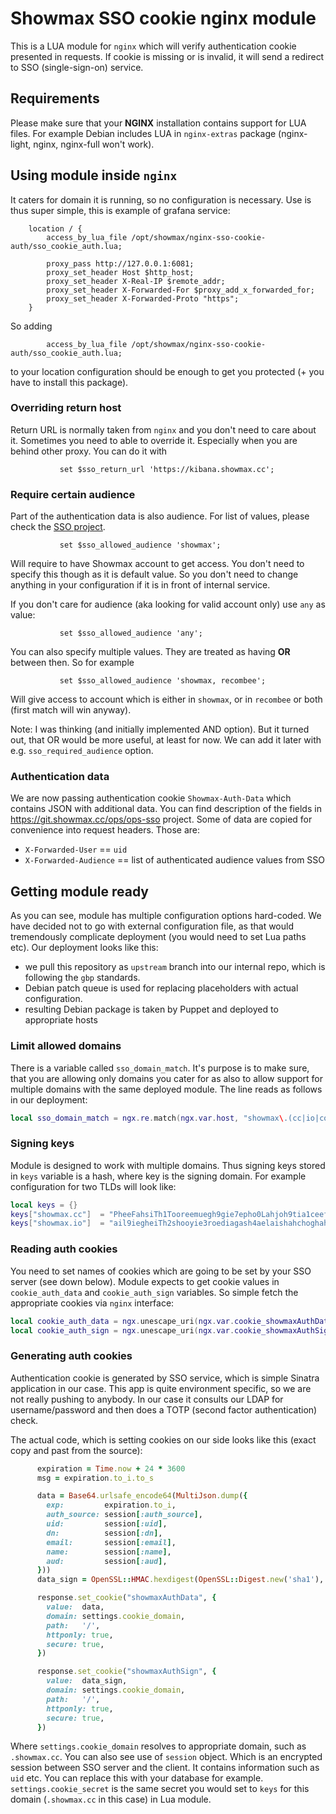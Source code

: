 # Showmax SSO cookie nginx module

This is a LUA module for `nginx` which will verify authentication cookie presented in requests. If cookie is missing or is invalid, it will send a redirect to SSO (single-sign-on) service.

## Requirements

Please make sure that your **NGINX** installation contains support for LUA files.
For example Debian includes LUA in `nginx-extras` package (nginx-light, nginx, nginx-full won't work).

## Using module inside ``nginx``

It caters for domain it is running, so no configuration is necessary. Use is thus super simple, this is example of grafana service:
```
	location / {
		access_by_lua_file /opt/showmax/nginx-sso-cookie-auth/sso_cookie_auth.lua;

		proxy_pass http://127.0.0.1:6081;
		proxy_set_header Host $http_host;
		proxy_set_header X-Real-IP $remote_addr;
		proxy_set_header X-Forwarded-For $proxy_add_x_forwarded_for;
		proxy_set_header X-Forwarded-Proto "https";
	}
```

So adding
```
		access_by_lua_file /opt/showmax/nginx-sso-cookie-auth/sso_cookie_auth.lua;
```
to your location configuration should be enough to get you protected (+ you have to install this package).

### Overriding return host

Return URL is normally taken from `nginx` and you don't need to care about it. Sometimes you need to able to override it. Especially when you are behind other proxy. You can do it with

```
           set $sso_return_url 'https://kibana.showmax.cc';
```

### Require certain audience

Part of the authentication data is also audience. For list of values, please check the [SSO project](https://git.showmax.cc/ops/ops-sso).

```
           set $sso_allowed_audience 'showmax';
```

Will require to have Showmax account to get access. You don't need to specify this though as it is default value. So you don't need to change anything in your configuration if it is in front of internal service.

If you don't care for audience (aka looking for valid account only) use ``any`` as value:

```
           set $sso_allowed_audience 'any';
```

You can also specify multiple values. They are treated as having **OR** between then. So for example

```
           set $sso_allowed_audience 'showmax, recombee';
```

Will give access to account which is either in ``showmax``, or in ``recombee`` or both (first match will win anyway).

Note: I was thinking (and initially implemented AND option). But it turned out, that OR would be more useful, at least for now. We can add it later with e.g. ``sso_required_audience`` option.

### Authentication data
We are now passing authentication cookie `Showmax-Auth-Data` which contains JSON with additional data. You can find description of the fields in https://git.showmax.cc/ops/ops-sso project. Some of data are copied for convenience into request headers. Those are:

  * `X-Forwarded-User` == `uid`
  * `X-Forwarded-Audience` == list of authenticated audience values from SSO

## Getting module ready
As you can see, module has multiple configuration options hard-coded. We have decided not to go with external configuration file, as that would tremendously complicate deployment (you would need to set Lua paths etc). Our deployment looks like this:

  * we pull this repository as ``upstream`` branch into our internal repo, which is following the ``gbp`` standards.
  * Debian patch queue is used for replacing placeholders with actual configuration.
  * resulting Debian package is taken by Puppet and deployed to appropriate hosts

### Limit allowed domains
There is a variable called ``sso_domain_match``. It's purpose is to make sure, that you are allowing only domains you cater for as also to allow support for multiple domains with the same deployed module. The line reads as follows in our deployment:

```lua
local sso_domain_match = ngx.re.match(ngx.var.host, "showmax\.(cc|io|com)$")
```

### Signing keys
Module is designed to work with multiple domains. Thus signing keys stored in ``keys`` variable is a hash, where key is the signing domain. For example configuration for two TLDs will look like:

```lua
local keys = {}
keys["showmax.cc"]  = "PheeFahsiTh1Tooreemuegh9gie7epho0Lahjoh9tia1ceef0neiFi4WeiPiD9ah"
keys["showmax.io"]  = "ail9iegheiTh2shooyie3roediagash4aelaishahchoghah0gae7rao0dohch6p"
```

### Reading auth cookies
You need to set names of cookies which are going to be set by your SSO server (see down below). Module expects to get cookie values in ``cookie_auth_data`` and ``cookie_auth_sign`` variables. So simple fetch the appropriate cookies via ``nginx`` interface:

```lua
local cookie_auth_data = ngx.unescape_uri(ngx.var.cookie_showmaxAuthData)
local cookie_auth_sign = ngx.unescape_uri(ngx.var.cookie_showmaxAuthSign)
```

### Generating auth cookies
Authentication cookie is generated by SSO service, which is simple Sinatra application in our case. This app is quite environment specific, so we are not really pushing to anybody. In our case it consults our LDAP for username/password and then does a TOTP (second factor authentication) check.

The actual code, which is setting cookies on our side looks like this (exact copy and past from the source):

```ruby
      expiration = Time.now + 24 * 3600
      msg = expiration.to_i.to_s

      data = Base64.urlsafe_encode64(MultiJson.dump({
        exp:         expiration.to_i,
        auth_source: session[:auth_source],
        uid:         session[:uid],
        dn:          session[:dn],
        email:       session[:email],
        name:        session[:name],
        aud:         session[:aud],
      }))
      data_sign = OpenSSL::HMAC.hexdigest(OpenSSL::Digest.new('sha1'), settings.cookie_secret, data)

      response.set_cookie("showmaxAuthData", {
        value:  data,
        domain: settings.cookie_domain,
        path:   '/',
        httponly: true,
        secure: true,
      })

      response.set_cookie("showmaxAuthSign", {
        value:  data_sign,
        domain: settings.cookie_domain,
        path:   '/',
        httponly: true,
        secure: true,
      })
```

Where ``settings.cookie_domain`` resolves to appropriate domain, such as ``.showmax.cc``. You can also see use of ``session`` object. Which is an encrypted session between SSO server and the client. It contains information such as ``uid`` etc. You can replace this with your database for example. ``settings.cookie_secret`` is the same secret you would set to ``keys`` for this domain (``.showmax.cc`` in this case) in Lua module.
